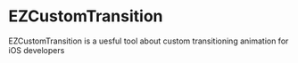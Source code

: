 # EZCustomTransition
EZCustomTransition is a uesful tool about custom transitioning animation for iOS developers
